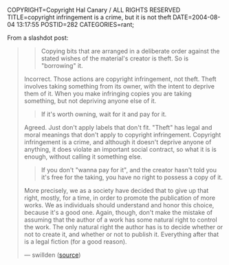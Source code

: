 COPYRIGHT=Copyright Hal Canary / ALL RIGHTS RESERVED
TITLE=copyright infringement is a crime, but it is not theft
DATE=2004-08-04 13:17:55
POSTID=282
CATEGORIES=rant;

From a slashdot post:

>   >   Copying bits that are arranged in a deliberate order against the stated wishes
>   >   of the material's creator is theft. So is "borrowing" it.
>   
>   Incorrect. Those actions are copyright infringement, not theft. Theft involves
>   taking something from its owner, with the intent to deprive them of it. When
>   you make infringing copies you are taking something, but not depriving anyone
>   else of it.
>   
>   >   If it's worth owning, wait for it and pay for it.
>   
>   Agreed. Just don't apply labels that don't fit. "Theft" has legal and moral
>   meanings that don't apply to copyright infringement. Copyright infringement is
>   a crime, and although it doesn't deprive anyone of anything, it does violate an
>   important social contract, so what it is is enough, without calling it
>   something else.
>   
>   >   If you don't "wanna pay for it", and the creator hasn't told you it's free for
>   >   the taking, you have no right to possess a copy of it.
>   
>   More precisely, we as a society have decided that to give up that right,
>   mostly, for a time, in order to promote the publication of more works. We as
>   individuals should understand and honor this choice, because it's a good one.
>   Again, though, don't make the mistake of assuming that the author of a work has
>   some natural right to control the work. The only natural right the author has
>   is to decide whether or not to create it, and whether or not to publish it.
>   Everything after that is a legal fiction (for a good reason).
>
>   — swillden ([source](http://games.slashdot.org/comments.pl?sid=116699&cid=9874503))
